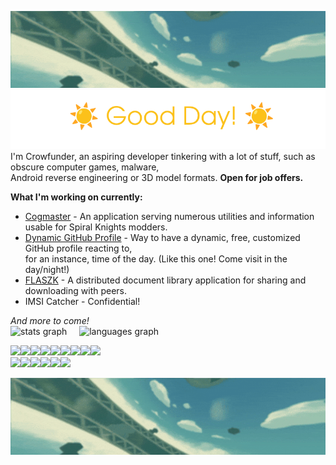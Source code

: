 ![](https://raw.githubusercontent.com/Crowfunder/Crowfunder/refs/heads/main/assets/banner.gif?)
![](https://raw.githubusercontent.com/Crowfunder/Crowfunder/refs/heads/main/assets/greeting.png?)
<br>
I'm Crowfunder, an aspiring developer tinkering with a lot of stuff, such as obscure computer games, malware, <br>Android reverse engineering or 3D model formats. **Open for job offers.**

**What I'm working on currently:**
- [Cogmaster](https://github.com/Crowfunder/Cogmaster) - An application serving numerous utilities and information usable for Spiral Knights modders.
- [Dynamic GitHub Profile](https://github.com/Crowfunder/Crowfunder) - Way to have a dynamic, free, customized GitHub profile reacting to,<br> for an instance, time of the day. (Like this one! Come visit in the day/night!)
- [FLASZK](https://github.com/Crowfunder/flaszk) - A distributed document library application for sharing and downloading with peers.
- IMSI Catcher - Confidential! 

*And more to come!*<br>
  <img src="https://github-readme-stats.vercel.app/api?username=crowfunder&hide_title=false&hide_rank=false&show_icons=true&include_all_commits=true&count_private=true&disable_animations=false&theme=dracula&locale=en&hide_border=false&order=1" height="150" alt="stats graph"/>
  <img width="12" />
  <img src="https://github-readme-stats.vercel.app/api/top-langs?username=crowfunder&locale=en&hide_title=false&layout=compact&card_width=320&langs_count=5&theme=dracula&hide_border=false&order=2" height="150" alt="languages graph"  />


[![](https://cyber.dabamos.de/88x31/vscbutton.gif)](https://code.visualstudio.com/)[![](https://cyber.dabamos.de/88x31/discord2.gif)](https://discord.gg/RAf499a)[![](https://cyber.dabamos.de/88x31/ddg.gif)](https://duckduckgo.com)[![](https://cyber.dabamos.de/88x31/firefox3.gif)](https://www.mozilla.org/en-US/firefox/new/)[![](https://cyber.dabamos.de/88x31/get_java.gif)](https://www.java.com/pl/download/manual.jsp)[![](https://cyber.dabamos.de/88x31/gimp.gif)](https://www.gimp.org/downloads/)[![](https://cyber.dabamos.de/88x31/github.gif)](https://github.com/Crowfunder)![](https://cyber.dabamos.de/88x31/hair.gif)[![](https://cyber.dabamos.de/88x31/irfan.gif)](https://www.irfanview.com/)<br>
![](https://cyber.dabamos.de/88x31/letsnotencrypt.gif)[![](https://cyber.dabamos.de/88x31/notepadpp2.gif)](https://notepad-plus-plus.org/downloads/)[![](https://cyber.dabamos.de/88x31/pokemon.gif)](https://pokemonshowdown.com/)[![](https://cyber.dabamos.de/88x31/scottgames.gif)](https://scottgames.com/)[![](https://cyber.dabamos.de/88x31/screw.gif)](http://192.168.0.1)![](https://cyber.dabamos.de/88x31/cc-some.gif)

![](https://raw.githubusercontent.com/Crowfunder/Crowfunder/refs/heads/main/assets/banner.gif?)

